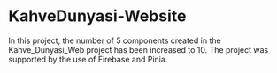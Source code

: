 # KahveDunyasi-Website
In this project, the number of 5 components created in the Kahve_Dunyasi_Web project has been increased to 10. The project was supported by the use of Firebase and Pinia.
